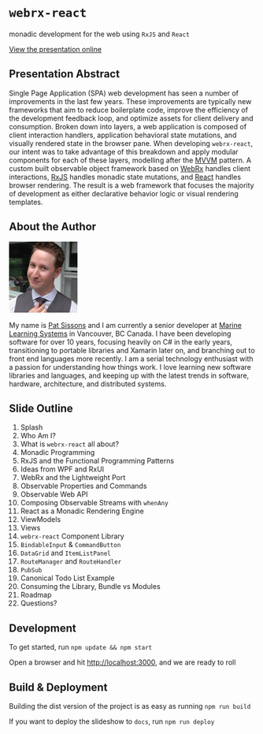 # `webrx-react`

monadic development for the web using `RxJS` and `React`

[View the presentation online](https://marinels.github.io/presentation-webrx-react/)

## Presentation Abstract

Single Page Application (SPA) web development has seen a number of improvements in the last few years. These improvements are typically new frameworks that aim to reduce boilerplate code, improve the efficiency of the development feedback loop, and optimize assets for client delivery and consumption. Broken down into layers, a web application is composed of client interaction handlers, application behavioral state mutations, and visually rendered state in the browser pane. When developing `webrx-react`, our intent was to take advantage of this breakdown and apply modular components for each of these layers, modelling after the [MVVM](https://en.wikipedia.org/wiki/Model%E2%80%93view%E2%80%93viewmodel) pattern. A custom built observable object framework based on [WebRx](https://github.com/WebRxJS/WebRx) handles client interactions, [RxJS](https://github.com/ReactiveX/rxjs/) handles monadic state mutations, and [React](https://facebook.github.io/react/) handles browser rendering. The result is a web framework that focuses the majority of development as either declarative behavior logic or visual rendering templates.

## About the Author

![me](https://github.com/marinels/presentation-webrx-react/raw/master/assets/me.png)

My name is [Pat Sissons](https://github.com/patsissons) and I am currently a senior developer at [Marine Learning Systems](https://github.com/marinels) in Vancouver, BC Canada. I have been developing software for over 10 years, focusing heavily on C# in the early years, transitioning to portable libraries and Xamarin later on, and branching out to front end languages more recently. I am a serial technology enthusiast with a passion for understanding how things work. I love learning new software libraries and languages, and keeping up with the latest trends in software, hardware, architecture, and distributed systems.

## Slide Outline

1. Splash
1. Who Am I?
1. What is `webrx-react` all about?
1. Monadic Programming
1. RxJS and the Functional Programming Patterns
1. Ideas from WPF and RxUI
1. WebRx and the Lightweight Port
1. Observable Properties and Commands
1. Observable Web API
1. Composing Observable Streams with `whenAny`
1. React as a Monadic Rendering Engine
1. ViewModels
1. Views
1. `webrx-react` Component Library
1. `BindableInput` & `CommandButton`
1. `DataGrid` and `ItemListPanel`
1. `RouteManager` and `RouteHandler`
1. `PubSub`
1. Canonical Todo List Example
1. Consuming the Library, Bundle vs Modules
1. Roadmap
1. Questions?

## Development

To get started, run `npm update && npm start`

Open a browser and hit [http://localhost:3000](http://localhost:3000), and we are ready to roll

## Build & Deployment

Building the dist version of the project is as easy as running `npm run build`

If you want to deploy the slideshow to `docs`, run `npm run deploy`
